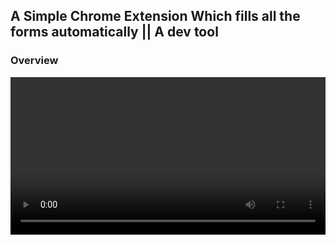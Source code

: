 ## A Simple Chrome Extension Which fills all the forms automatically || A dev tool

### Overview
<video src="./rec-screen.mp4" width="100%" autoplay controls>